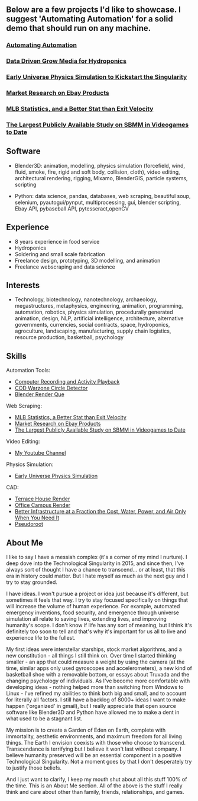 Below are a few projects I'd like to showcase. I suggest 'Automating Automation' for a solid demo that should run on any machine.
------

### [Automating Automation](https://github.com/kelmensonj/Computer-Recording-and-Activity-Playback)

### [Data Driven Grow Media for Hydroponics](https://github.com/kelmensonj/Pseudoroot)

### [Early Universe Physics Simulation to Kickstart the Singularity](https://github.com/kelmensonj/Newtownian-Physics-Engine)

### [Market Research on Ebay Products](https://github.com/kelmensonj/UPC-s-and-the-Ebay-API-for-a-Million-Dollar-Heist)

### [MLB Statistics, and a Better Stat than Exit Velocity](https://github.com/kelmensonj/Pybaseball-Pandas-and-Python-for-DIY-Sabermetrics)

### [The Largest Publicly Available Study on SBMM in Videogames to Date](https://github.com/kelmensonj/Warzone-SBMM-APP-Much-Improved)

## **Software**
* Blender3D: animation, modelling, physics simulation (forcefield, wind, fluid, smoke, fire, rigid and soft body, collision, cloth), video editing, architectural rendering, rigging, Mixamo, BlenderGIS, particle systems, scripting

* Python: data science, pandas, databases, web scraping, beautiful soup, selenium, pyautogui/pynput, multiprocessing, gui, blender scripting, Ebay API, pybaseball API, pytesseract,openCV

## **Experience**

* 8 years experience in food service
* Hydroponics
* Soldering and small scale fabrication
* Freelance design, prototyping, 3D modelling, and animation
* Freelance webscraping and data science

## **Interests** 
* Technology, biotechnology, nanotechnology, archaeology, megastructures, metaphysics, engineering, animation, programming, automation, robotics, physics simulation, procedurally generated animation, design, NLP, artificial intelligence, architecture, alternative governments, currencies, social contracts, space, hydroponics, agroculture, landscaping, manufacturing, supply chain logistics, resource production, basketball, psychology

## **Skills** ##

Automation Tools:
* [Computer Recording and Activity Playback](https://github.com/kelmensonj/Computer-Recording-and-Activity-Playback)
* [COD Warzone Circle Detector](https://github.com/kelmensonj/OCR-Pyautogui-Detect-Storm-Movement-COD-Warzone-TTS)
* [Blender Render Que](https://github.com/kelmensonj/Blender-Render-Que)

Web Scraping:
* [MLB Statistics, a Better Stat than Exit Velocity](https://github.com/kelmensonj/Pybaseball-Pandas-and-Python-for-DIY-Sabermetrics)
* [Market Research on Ebay Products](https://github.com/kelmensonj/UPC-s-and-the-Ebay-API-for-a-Million-Dollar-Heist)
* [The Largest Publicly Available Study on SBMM in Videogames to Date](https://github.com/kelmensonj/Warzone-SBMM-APP-Much-Improved)

Video Editing:
* [My Youtube Channel](https://www.youtube.com/channel/UC01Ew2iYxMxFOytlZQqhOEg)

Physics Simulation:
* [Early Universe Physics Simulation](https://github.com/kelmensonj/Newtownian-Physics-Engine)

CAD:
* [Terrace House Render](https://www.youtube.com/watch?v=5Hg9Z5nokfI)
* [Office Campus Render](https://www.youtube.com/watch?v=prYgmhuJHvs)
* [Better Infrastructure at a Fraction the Cost, Water, Power, and Air Only When You Need It](https://www.youtube.com/watch?v=1rEbn-nI0RM)
* [Pseudoroot](https://www.youtube.com/watch?v=eCXxZpWh2Ig)

## About Me

I like to say I have a messiah complex (it's a corner of my mind I nurture). I deep dove into the Technological Singularity in 2015, and since then, I've always sort of thought I have a chance to transcend... or at least, that this era in history could matter. But I hate myself as much as the next guy and I try to stay grounded.

I have ideas. I won't pursue a project or idea just because it's different, but sometimes it feels that way. I try to stay focused specifically on things that will increase the volume of human experience. For example, automated emergency inventions, food security, and emergence through universe simulation all relate to saving lives, extending lives, and improving humanity's scope. I don't know if life has any sort of meaning, but I think it's definitely too soon to tell and that's why it's important for us all to live and experience life to the fullest. 

My first ideas were interstellar starships, stock market algorithms, and a new constitution - all things I still think on. Over time I started thinking smaller - an app that could measure a weight by using the camera (at the time, similar apps only used gyroscopes and accelerometers), a new kind of basketball shoe with a removable bottom, or essays about Truvada and the changing psychology of individuals. As I've become more comfortable with developing ideas - nothing helped more than switching from Windows to Linux - I've refined my abilities to think both big and small, and to account for literally all factors. I still have a backlog of 8000+ ideas I want to make happen ('organized' in gmail), but I really appreciate that open source software like Blender3D and Python have allowed me to make a dent in what used to be a stagnant list. 

My mission is to create a Garden of Eden on Earth, complete with immortality, aesthetic environments, and maximum freedom for all living things. The Earth I envision coexists with those who choose to transcend. Transcendance is terrifying but I believe it won't last without company. I believe humanity preserved will be an essential component in a positive Technological Singularity. Not a moment goes by that I don't desperately try to justify those beliefs.

And I just want to clarify, I keep my mouth shut about all this stuff 100% of the time. This is an About Me section. All of the above is the stuff I really think and care about other than family, friends, relationships, and games. 
